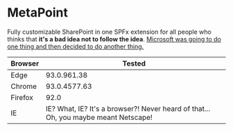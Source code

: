 # MetaPoint
Fully customizable SharePoint in one SPFx extension for all people who thinks that **it's a bad idea not to follow the idea**.
[Microsoft was going to do one thing and then decided to do another thing.](https://www.windowscentral.com/wasnt-windows-10-supposed-be-last-version-windows)

|Browser|Tested |
--- | --- |
|Edge|93.0.961.38|
|Chrome|93.0.4577.63|
|Firefox|92.0|
|IE|IE? What, IE? It's a browser?! Never heard of that... Oh, you maybe meant Netscape!|